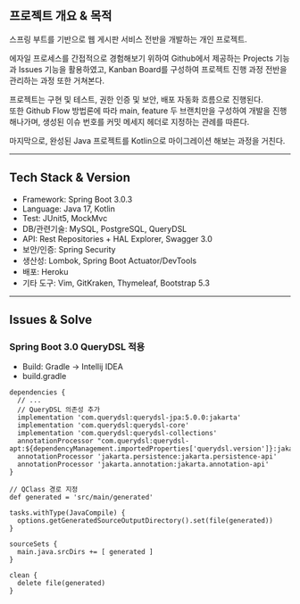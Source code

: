 ## 프로젝트 개요 & 목적
스프링 부트를 기반으로 웹 게시판 서비스 전반을 개발하는 개인 프로젝트. <br/>

에자일 프로세스를 간접적으로 경험해보기 위하여 Github에서 제공하는 Projects 기능과 Issues 기능을 활용하였고,
Kanban Board를 구성하여 프로젝트 진행 과정 전반을 관리하는 과정 또한 거쳐본다.
<br/>

프로젝트는 구현 및 테스트, 권한 인증 및 보안, 배포 자동화 흐름으로 진행된다. <br/>
또한 Github Flow 방법론에 따라 main, feature 두 브랜치만을 구성하여 개발을 진행해나가며, 
생성된 이슈 번호를 커밋 메세지 헤더로 지정하는 관례를 따른다.
<br/>

마지막으로, 완성된 Java 프로젝트를 Kotlin으로 마이그레이션 해보는 과정을 거친다.

---
## Tech Stack & Version
- Framework: Spring Boot 3.0.3
- Language: Java 17, Kotlin
- Test: JUnit5, MockMvc
- DB/관련기술: MySQL, PostgreSQL, QueryDSL
- API: Rest Repositories + HAL Explorer, Swagger 3.0
- 보안/인증: Spring Security
- 생산성: Lombok, Spring Boot Actuator/DevTools
- 배포: Heroku
- 기타 도구: Vim, GitKraken, Thymeleaf, Bootstrap 5.3

---

## Issues & Solve
### Spring Boot 3.0 QueryDSL 적용
- Build: Gradle -> Intellij IDEA
- build.gradle

```text
dependencies {
  // ...
  // QueryDSL 의존성 추가
  implementation 'com.querydsl:querydsl-jpa:5.0.0:jakarta'
  implementation 'com.querydsl:querydsl-core'
  implementation 'com.querydsl:querydsl-collections'
  annotationProcessor "com.querydsl:querydsl-apt:${dependencyManagement.importedProperties['querydsl.version']}:jakarta"
  annotationProcessor 'jakarta.persistence:jakarta.persistence-api'
  annotationProcessor 'jakarta.annotation:jakarta.annotation-api'
}

// QClass 경로 지정
def generated = 'src/main/generated'

tasks.withType(JavaCompile) {
  options.getGeneratedSourceOutputDirectory().set(file(generated))
}

sourceSets {
  main.java.srcDirs += [ generated ]
}

clean {
  delete file(generated)
}
```